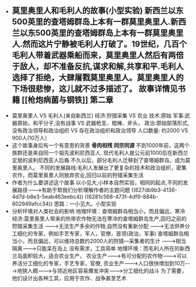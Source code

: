 - 莫里奥里人和毛利人的故事(小型实验)
  新西兰以东500英里的查塔姆群岛上本有一群莫里奥里人.新西兰以东500英里的查塔姆群岛上本有一群莫里奥里人.然而这片宁静被毛利人打破了。19世纪，几百个毛利人带着武器乘船而来，莫里奥里人然后有两倍于敌人，却不准备反抗,谋求和解,共享和平.毛利人选择了拒绝，大肆屠戮莫里奥里人。莫里奥里人的下场很悲惨，这儿就不过多描述了。
  故事详情见书籍 [[枪炮病菌与钢铁]] 第二章
	-
- 莫里奥里人 VS 毛利人(来自新西兰)
  经济:狩猎采集 VS 农业
  技术:原始
  军事:武器原始，和平分子,没有战事 VS 武器枪支、棍棒、斧头，
  政治:原始部落形式,没有政治领导和政治组织 VS 存在政治组织和政治领导
  人口数量: 约2000 VS 900人(10万人）
- 这个故事身后有一个有意思的背景
  **骨肉相残** **同宗同源**
  不到1000年前，这两个族群还是来自同一个祖先波利尼西亚人.
  现代毛利人是公元前1000后在新西兰定居的波利尼西亚人后裔.不久以后，部分毛利人迁移到了查塔姆群岛，成为莫里奥里人。
  不同的发展路线:毛利人发展出了更复杂的技术和政治组织，密集农作，而莫里奥里人则放弃农业,回归以前的狩猎采集生活
- 作者为什么要讲述这个故事 
  以小见大,小样本自然实验，相同的起点,不同的发展路径--->有助于帮我们分析理解作者的主题问题 ((627db9b3-4136-4d7d-b8e3-5eab463eebc4)) ((6281c568-473f-4df9-884b-802949afcc34))
  思路：一小见大。小型实验
- 分析环境对人类社会的影响
  地理环境：查塔姆群岛相当小，而且偏远，寒冷
  经济:莫里奥里人带来的热带农作物无法在寒冷的查塔姆群岛生产,回归之前的狩猎采集生活
  --->无法生产多余的作物,自然没有重新分配
  --->无法供养分工细化的专家，例如手艺专家，军人，官僚，首领(政治，军事)
  查塔姆群岛相当小，而且偏远，可以维持总数约2000人的狩猎—采集者的生计
  --->相当隔离--->只能呆在岛上
  没有需求，工具简单
  地理环境：而毛利人所在的新西兰岛面积较大，适合农业生产，
  农业生产--->有可分配的农作物--->可以养活分工细化的专家，手艺专家，官僚,
  农业生产--->人口很快增加到10万--->地狭人稠--->与领近地区容易爆发冲突--->分工细化的战斗
  为了需要，他们设计出各种工具，应用于农作、战争甚至艺术